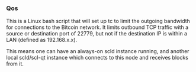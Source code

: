 ### Qos ###

This is a Linux bash script that will set up tc to limit the outgoing bandwidth for connections to the Bitcoin network. It limits outbound TCP traffic with a source or destination port of 22779, but not if the destination IP is within a LAN (defined as 192.168.x.x).

This means one can have an always-on scld instance running, and another local scld/scl-qt instance which connects to this node and receives blocks from it.
